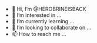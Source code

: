 - 👋 Hi, I’m @HEROBRINEISBACK
- 👀 I’m interested in ...
- 🌱 I’m currently learning ...
- 💞️ I’m looking to collaborate on ...
- 📫 How to reach me ...

<!---
HEROBRINEISBACK/HEROBRINEISBACK is a ✨ special ✨ repository because its `README.md` (this file) appears on your GitHub profile.
You can click the Preview link to take a look at your changes.
--->
